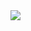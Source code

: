 <picture>
  <source
    srcset="https://github-readme-stats.vercel.app/api/?username=ndxbn&show_icons=true&show=reviews,discussions_started,discussions_answered,prs_merged,prs_merged_percentage&theme=dark"
    media="(prefers-color-scheme: dark)"
  />
  <source
    srcset="https://github-readme-stats.vercel.app/api/?username=ndxbn&show_icons=true&show=reviews,discussions_started,discussions_answered,prs_merged,prs_merged_percentage"
    media="(prefers-color-scheme: light), (prefers-color-scheme: no-preference)"
  />
  <img src="https://github-readme-stats.vercel.app/api/?username=ndxbn&show_icons=true&show=reviews,discussions_started,discussions_answered,prs_merged,prs_merged_percentage" />
</picture>

<!--
IT 企業、スマイルトン。
そこは、誰もが笑顔で暮らすことができる最高の企業になるはずだった。
繰り返される仕様変更、迫り来る納期。このふたつが重なれば、どんな悲劇が起こるのか……
1 万 2000 年の文明史が証明してきた当たり前のことも、その大半を目先の利益に囚われてきた経営者たちに、理解できるはずもなかった。
このままでは会社の深層部まで、笑顔で新入社員を使い潰す、無慈悲なブラック企業ができあがってしまう。
今こそ、すべてを暴力で解決しよう！

// ここにコンテンツファインダーのネタ画像を貼る

<div align="center">
  <img src="https://enterprise.github.com/assets/spinners/octocat-spinner-128-26a44333917854c6794d55eac947b1277fced54f1f60c5df5d93431db8753bc5.gif">
</div>
-->
